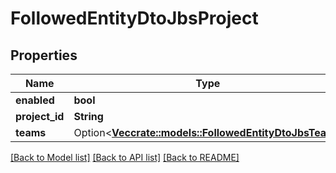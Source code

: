 # FollowedEntityDtoJbsProject

## Properties

Name | Type | Description | Notes
------------ | ------------- | ------------- | -------------
**enabled** | **bool** |  | 
**project_id** | **String** |  | 
**teams** | Option<[**Vec<crate::models::FollowedEntityDtoJbsTeam>**](FollowedEntityDTOJbsTeam.md)> |  | [optional]

[[Back to Model list]](../README.md#documentation-for-models) [[Back to API list]](../README.md#documentation-for-api-endpoints) [[Back to README]](../README.md)



